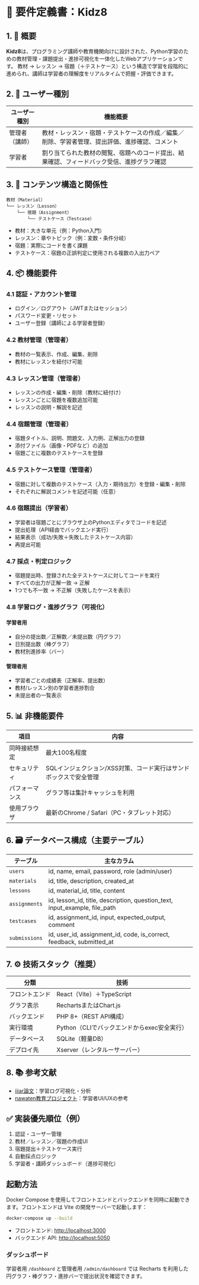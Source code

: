 # 📘 要件定義書：Kidz8

## 1. 🎯 概要

**Kidz8**は、プログラミング講師や教育機関向けに設計された、Python学習のための教材管理・課題提出・進捗可視化を一体化したWebアプリケーションです。
教材 → レッスン → 宿題（＋テストケース）という構造で学習を段階的に進められ、講師は学習者の理解度をリアルタイムで把握・評価できます。

## 2. 👥 ユーザー種別

| ユーザー種別  | 機能概要                                            |
| ------- | ----------------------------------------------- |
| 管理者（講師） | 教材・レッスン・宿題・テストケースの作成／編集／削除、学習者管理、提出評価、進捗確認、コメント |
| 学習者     | 割り当てられた教材の閲覧、宿題へのコード提出、結果確認、フィードバック受信、進捗グラフ確認   |

## 3. 🧩 コンテンツ構造と関係性

```
教材（Material）
└── レッスン（Lesson）
    └── 宿題（Assignment）
        └── テストケース（Testcase）
```

* 教材：大きな単元（例：Python入門）
* レッスン：章やトピック（例：変数・条件分岐）
* 宿題：実際にコードを書く課題
* テストケース：宿題の正誤判定に使用される複数の入出力ペア

## 4. 📦 機能要件

### 4.1 認証・アカウント管理

* ログイン／ログアウト（JWTまたはセッション）
* パスワード変更・リセット
* ユーザー登録（講師による学習者登録）

### 4.2 教材管理（管理者）

* 教材の一覧表示、作成、編集、削除
* 教材にレッスンを紐付け可能

### 4.3 レッスン管理（管理者）

* レッスンの作成・編集・削除（教材に紐付け）
* レッスンごとに宿題を複数追加可能
* レッスンの説明・解説を記述

### 4.4 宿題管理（管理者）

* 宿題タイトル、説明、問題文、入力例、正解出力の登録
* 添付ファイル（画像・PDFなど）の追加
* 宿題ごとに複数のテストケースを登録

### 4.5 テストケース管理（管理者）

* 宿題に対して複数のテストケース（入力・期待出力）を登録・編集・削除
* それぞれに解説コメントを記述可能（任意）

### 4.6 宿題提出（学習者）

* 学習者は宿題ごとにブラウザ上のPythonエディタでコードを記述
* 提出処理（API経由でバックエンド実行）
* 結果表示（成功/失敗＋失敗したテストケース内容）
* 再提出可能

### 4.7 採点・判定ロジック

* 宿題提出時、登録された全テストケースに対してコードを実行
* すべての出力が正解一致 → 正解
* 1つでも不一致 → 不正解（失敗したケースを表示）

### 4.8 学習ログ・進捗グラフ（可視化）

#### 学習者用

* 自分の提出数／正解数／未提出数（円グラフ）
* 日別提出数（棒グラフ）
* 教材別進捗率（バー）

#### 管理者用

* 学習者ごとの成績表（正解率、提出数）
* 教材/レッスン別の学習者進捗割合
* 未提出者の一覧表示

## 5. 📊 非機能要件

| 項目      | 内容                                   |
| ------- | ------------------------------------ |
| 同時接続想定  | 最大100名程度                             |
| セキュリティ  | SQLインジェクション/XSS対策、コード実行はサンドボックスで安全管理 |
| パフォーマンス | グラフ等は集計キャッシュを利用                      |
| 使用ブラウザ  | 最新のChrome / Safari（PC・タブレット対応）       |

## 6. 🗃️ データベース構成（主要テーブル）

| テーブル          | 主なカラム                                                                          |
| ------------- | ------------------------------------------------------------------------------ |
| `users`       | id, name, email, password, role (admin/user)                                   |
| `materials`   | id, title, description, created\_at                                            |
| `lessons`     | id, material\_id, title, content                                               |
| `assignments` | id, lesson\_id, title, description, question\_text, input\_example, file\_path |
| `testcases`   | id, assignment\_id, input, expected\_output, comment                           |
| `submissions` | id, user\_id, assignment\_id, code, is\_correct, feedback, submitted\_at       |

## 7. ⚙️ 技術スタック（推奨）

| 分類      | 技術                           |
| ------- | ---------------------------- |
| フロントエンド | React（Vite）＋TypeScript       |
| グラフ表示   | RechartsまたはChart.js          |
| バックエンド  | PHP 8+（REST API構成）           |
| 実行環境    | Python（CLIでバックエンドからexec安全実行） |
| データベース  | SQLite（軽量DB）                 |
| デプロイ先   | Xserver（レンタルーサーバー）           |

## 8. 📚 参考文献

* [iiiar論文](https://iiiar.org/iiars/doc/iiars_workshop7_2_2.pdf)：学習ログ可視化・分析
* [nawaten教育プロジェクト](https://2022.nawaten.online/project/2711)：学習者UI/UXの参考

## ✅ 実装優先順位（例）

1. 認証・ユーザー管理
2. 教材／レッスン／宿題の作成UI
3. 宿題提出＋テストケース実行
4. 自動採点ロジック
5. 学習者・講師ダッシュボード（進捗可視化）


## 起動方法

Docker Compose を使用してフロントエンドとバックエンドを同時に起動できます。フロントエンドは Vite の開発サーバーで起動します：

```bash
docker-compose up --build
````

* フロントエンド: [http://localhost:3000](http://localhost:3000)
* バックエンド API: [http://localhost:5050](http://localhost:5050)

### ダッシュボード

学習者用 `/dashboard` と管理者用 `/admin/dashboard` では Recharts を利用した
円グラフ・棒グラフ・進捗バーで提出状況を確認できます。
